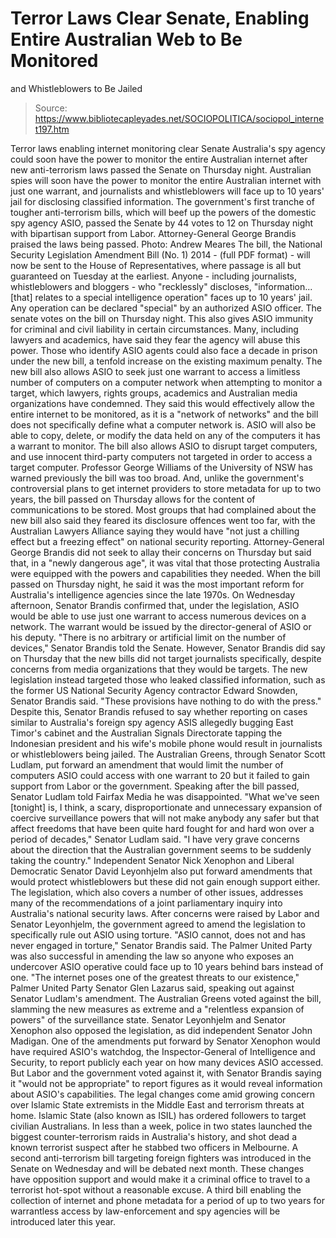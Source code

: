 # Terror Laws Clear Senate, Enabling Entire Australian Web to Be Monitored 
and Whistleblowers to Be Jailed

> Source: https://www.bibliotecapleyades.net/SOCIOPOLITICA/sociopol_internet197.htm

Terror laws enabling internet monitoring clear
Senate
Australia's spy agency could soon have the power
to monitor
the entire Australian internet after new
anti-terrorism laws
passed the Senate on Thursday night.
Australian spies will soon
have the power to monitor the entire Australian internet
with just one warrant, and journalists and
whistleblowers will face up to 10 years' jail for
disclosing classified information.
The government's first
tranche of tougher anti-terrorism bills, which will beef
up the powers of the domestic spy agency
ASIO, passed the Senate
by 44 votes to 12 on Thursday night with bipartisan
support from Labor.
Attorney-General George Brandis
praised the laws being passed.
Photo: Andrew
Meares
The bill, the
National Security Legislation Amendment
Bill (No. 1)
2014 - (full
PDF
format) - will now be sent to the House of
Representatives, where passage is all but guaranteed on
Tuesday at the earliest.
Anyone - including
journalists, whistleblowers and bloggers - who
"recklessly" discloses,
"information... [that]
relates to a special intelligence operation"
faces up to 10 years' jail.
Any operation can be
declared "special" by an authorized ASIO officer.
The
senate votes on the bill on Thursday night.
This also gives ASIO
immunity for criminal and civil liability in certain
circumstances.
Many, including lawyers and
academics, have said they fear the agency will abuse
this power. Those who identify ASIO agents could also
face a decade in prison under the new bill, a tenfold
increase on the existing maximum penalty.
The new bill also allows
ASIO to seek just one warrant to access
a limitless number of computers on a computer
network when attempting to monitor a target, which
lawyers, rights groups, academics and Australian media
organizations have condemned.
They said this would
effectively allow the entire internet to be monitored,
as it is a "network of networks" and the bill does not
specifically define what a computer network is.
ASIO will also be able to
copy, delete, or modify the data held on any of the
computers it has a warrant to monitor.
The bill also allows ASIO to
disrupt target computers, and use innocent third-party
computers not targeted in order to access a target
computer. Professor George Williams of
the University of NSW has warned previously the bill was
too broad.
And, unlike the government's
controversial plans to get internet providers to store
metadata for up to two years, the bill passed on
Thursday allows for the content of communications to be
stored.
Most groups that had
complained about the new bill also said they feared its
disclosure offences went too far, with the Australian
Lawyers Alliance saying they would have "not just a
chilling effect but a freezing effect" on national
security reporting.
Attorney-General George
Brandis did not seek to allay their concerns on
Thursday but said that, in a "newly dangerous age", it
was vital that those protecting Australia were equipped
with the powers and capabilities they needed.
When the bill passed on
Thursday night, he said it was the most important reform
for Australia's intelligence agencies since the late
1970s.
On Wednesday afternoon,
Senator Brandis confirmed that, under the legislation,
ASIO would be able to use just one warrant to access
numerous devices on a network.
The warrant would be issued
by the director-general of ASIO or his deputy.
"There is no arbitrary
or artificial limit on the number of devices,"
Senator Brandis told the Senate.
However, Senator Brandis did
say on Thursday that the new bills did not target
journalists specifically, despite concerns from media
organizations that they would be targets.
The new legislation instead
targeted those who leaked classified information, such
as the former US National Security Agency contractor
Edward Snowden, Senator Brandis said.
"These provisions have
nothing to do with the press."
Despite this, Senator
Brandis refused to say whether reporting on cases
similar to Australia's foreign spy agency ASIS
allegedly bugging East Timor's cabinet and the
Australian Signals Directorate tapping
the Indonesian president and his wife's mobile phone
would result in journalists or whistleblowers being
jailed.
The Australian Greens,
through Senator Scott Ludlam, put forward an amendment
that would limit the number of computers ASIO could
access with one warrant to 20 but it failed to gain
support from Labor or the government.
Speaking after the bill
passed, Senator Ludlam told Fairfax Media he
was disappointed.
"What we've seen
[tonight] is, I think, a scary, disproportionate and
unnecessary expansion of coercive surveillance
powers that will not make anybody any safer but that
affect freedoms that have been quite hard fought for
and hard won over a period of decades," Senator
Ludlam said.
"I have very grave
concerns about the direction that the Australian
government seems to be suddenly taking the country."
Independent Senator Nick
Xenophon and Liberal Democratic Senator David Leyonhjelm
also put forward amendments that would protect
whistleblowers but these did not gain enough support
either.
The legislation, which also
covers a number of other issues, addresses many of the
recommendations of a joint parliamentary inquiry into
Australia's national security laws.
After concerns were raised
by Labor and Senator Leyonhjelm, the government agreed
to amend the legislation to specifically rule out ASIO
using torture.
"ASIO cannot, does not
and has never engaged in torture," Senator Brandis
said.
The Palmer United Party was
also successful in amending the law so anyone who
exposes an undercover ASIO operative could face up to 10
years behind bars instead of one.
"The internet poses one
of the greatest threats to our existence," Palmer
United Party Senator Glen Lazarus said, speaking out
against Senator Ludlam's amendment.
The Australian Greens voted
against the bill, slamming the new measures as extreme
and a "relentless expansion of powers" of the
surveillance state.
Senator Leyonhjelm and
Senator Xenophon also opposed the legislation, as
did independent Senator John Madigan.
One of the amendments put
forward by Senator Xenophon would have required ASIO's
watchdog, the Inspector-General of Intelligence and
Security, to report publicly each year on how many
devices ASIO accessed.
But Labor and the government
voted against it, with Senator Brandis saying it "would
not be appropriate" to report figures as it would reveal
information about ASIO's capabilities.
The legal changes come amid
growing concern over Islamic State extremists in the
Middle East and terrorism threats at home.
Islamic State (also known as
ISIL) has ordered followers to target civilian
Australians. In less than a week, police in two states
launched the biggest counter-terrorism raids in
Australia's history, and shot dead a known terrorist
suspect after he stabbed two officers in Melbourne.
A second anti-terrorism bill
targeting foreign fighters
was introduced in the Senate on Wednesday and will
be debated next month.
These changes have
opposition support and would make it a criminal office
to travel to a terrorist hot-spot without a reasonable
excuse.
A third bill enabling the
collection of internet and phone metadata for a period
of up to two years for warrantless access by
law-enforcement and spy agencies will be introduced
later this year.
